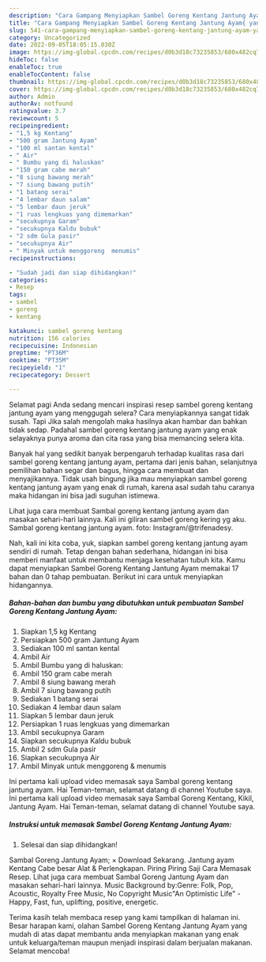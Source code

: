 ```yaml
---
description: "Cara Gampang Menyiapkan Sambel Goreng Kentang Jantung Ayam{ yang Sempurna,  Menu Buat lebaran"
title: "Cara Gampang Menyiapkan Sambel Goreng Kentang Jantung Ayam{ yang Sempurna,  Menu Buat lebaran"
slug: 541-cara-gampang-menyiapkan-sambel-goreng-kentang-jantung-ayam-yang-sempurna-menu-buat-lebaran
category: Uncategorized
date: 2022-09-05T18:05:15.030Z
image: https://img-global.cpcdn.com/recipes/d0b3d18c73235853/680x482cq70/sambel-goreng-kentang-jantung-ayam-foto-resep-utama.jpg
hideToc: false
enableToc: true
enableTocContent: false
thumbnail: https://img-global.cpcdn.com/recipes/d0b3d18c73235853/680x482cq70/sambel-goreng-kentang-jantung-ayam-foto-resep-utama.jpg
cover: https://img-global.cpcdn.com/recipes/d0b3d18c73235853/680x482cq70/sambel-goreng-kentang-jantung-ayam-foto-resep-utama.jpg
author: Admin
authorAv: notfound
ratingvalue: 3.7
reviewcount: 5
recipeingredient:
- "1,5 kg Kentang"
- "500 gram Jantung Ayam"
- "100 ml santan kental"
- " Air"
- " Bumbu yang di haluskan"
- "150 gram cabe merah"
- "8 siung bawang merah"
- "7 siung bawang putih"
- "1 batang serai"
- "4 lembar daun salam"
- "5 lembar daun jeruk"
- "1 ruas lengkuas yang dimemarkan"
- "secukupnya Garam"
- "secukupnya Kaldu bubuk"
- "2 sdm Gula pasir"
- "secukupnya Air"
- " Minyak untuk menggoreng  menumis"
recipeinstructions:

- "Sudah jadi dan siap dihidangkan!"
categories:
- Resep
tags:
- sambel
- goreng
- kentang

katakunci: sambel goreng kentang 
nutrition: 156 calories
recipecuisine: Indonesian
preptime: "PT36M"
cooktime: "PT35M"
recipeyield: "1"
recipecategory: Dessert

---
```



Selamat pagi Anda sedang mencari inspirasi resep sambel goreng kentang jantung ayam yang menggugah selera? Cara menyiapkannya sangat tidak susah. Tapi Jika salah mengolah maka hasilnya akan hambar dan bahkan tidak sedap. Padahal sambel goreng kentang jantung ayam yang enak selayaknya punya aroma dan cita rasa yang bisa memancing selera kita.


Banyak hal yang sedikit banyak berpengaruh terhadap kualitas rasa dari sambel goreng kentang jantung ayam, pertama dari jenis bahan, selanjutnya pemilihan bahan segar dan bagus, hingga cara membuat dan menyajikannya. Tidak usah bingung jika mau menyiapkan sambel goreng kentang jantung ayam yang enak di rumah, karena asal sudah tahu caranya maka hidangan ini bisa jadi suguhan istimewa.

Lihat juga cara membuat Sambal goreng kentang jantung ayam dan masakan sehari-hari lainnya. Kali ini giliran sambel goreng kering yg aku. Sambal goreng kentang jantung ayam. foto: Instagram/@trifenadesy.


Nah, kali ini kita coba, yuk, siapkan sambel goreng kentang jantung ayam sendiri di rumah. Tetap dengan bahan sederhana, hidangan ini bisa memberi manfaat untuk membantu menjaga kesehatan tubuh kita. Kamu dapat menyiapkan Sambel Goreng Kentang Jantung Ayam memakai 17 bahan dan 0 tahap pembuatan. Berikut ini cara untuk menyiapkan hidangannya.

<!--inarticleads1-->

##### Bahan-bahan dan bumbu yang dibutuhkan untuk pembuatan Sambel Goreng Kentang Jantung Ayam:

1. Siapkan 1,5 kg Kentang
1. Persiapkan 500 gram Jantung Ayam
1. Sediakan 100 ml santan kental
1. Ambil  Air
1. Ambil  Bumbu yang di haluskan:
1. Ambil 150 gram cabe merah
1. Ambil 8 siung bawang merah
1. Ambil 7 siung bawang putih
1. Sediakan 1 batang serai
1. Sediakan 4 lembar daun salam
1. Siapkan 5 lembar daun jeruk
1. Persiapkan 1 ruas lengkuas yang dimemarkan
1. Ambil secukupnya Garam
1. Siapkan secukupnya Kaldu bubuk
1. Ambil 2 sdm Gula pasir
1. Siapkan secukupnya Air
1. Ambil  Minyak untuk menggoreng &amp; menumis


Ini pertama kali upload video memasak saya Sambal goreng kentang jantung ayam. Hai Teman-teman, selamat datang di channel Youtube saya. Ini pertama kali upload video memasak saya Sambal Goreng Kentang, Kikil, Jantung Ayam. Hai Teman-teman, selamat datang di channel Youtube saya. 

<!--inarticleads2-->

##### Instruksi untuk memasak Sambel Goreng Kentang Jantung Ayam:


1. Selesai dan siap dihidangkan!

Sambal Goreng Jantung Ayam; × Download Sekarang. Jantung ayam Kentang Cabe besar Alat &amp; Perlengkapan. Piring Piring Saji Cara Memasak Resep. Lihat juga cara membuat Sambal Goreng Jantung Ayam dan masakan sehari-hari lainnya. Music Background by:Genre: Folk, Pop, Acoustic, Royalty Free Music, No Copyright Music&#34;An Optimistic Life&#34; - Happy, Fast, fun, uplifting, positive, energetic. 

Terima kasih telah membaca resep yang kami tampilkan di halaman ini. Besar harapan kami, olahan Sambel Goreng Kentang Jantung Ayam yang mudah di atas dapat membantu anda menyiapkan makanan yang enak untuk keluarga/teman maupun menjadi inspirasi dalam berjualan makanan. Selamat mencoba!
